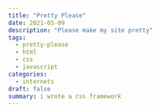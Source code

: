 ```yaml
---
title: "Pretty Please"
date: 2021-05-09
description: "Please make my site pretty"
tags:
  - pretty-please
  - html
  - css
  - javascript
categories:
  - internets
draft: false
summary: i wrote a css framework 
---
```


<script>
window.location.replace("https://pretty-please.arjungandhi.com");
</script>